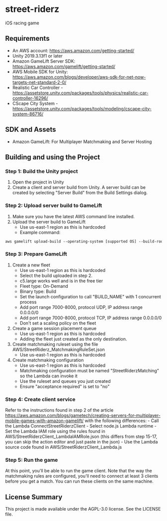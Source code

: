 # street-riderz
iOS racing game

## Requirements

- An AWS account: <https://aws.amazon.com/getting-started/>
- Unity 2019.3.13f1 or later
- Amazon GameLift Server SDK: <https://aws.amazon.com/gamelift/getting-started/>
- AWS Mobile SDK for Unity: <https://aws.amazon.com/blogs/developer/aws-sdk-for-net-now-targets-net-standard-2-0/>
- Realistic Car Controller  - <https://assetstore.unity.com/packages/tools/physics/realistic-car-controller-16296/>
- CScape City System - <https://assetstore.unity.com/packages/tools/modeling/cscape-city-system-86716/>

## SDK and Assets
- Amazon GameLift: For Multiplayer Matchmaking and Server Hosting

## Building and using the Project

### Step 1: Build the Unity project

1. Open the project in Unity
2. Create a client and server build from Unity. A server build can be created by selecting "Server Build" from the Build Settings dialog.

### Step 2: Upload server build to GameLift

1. Make sure you have the latest AWS command line installed.
2. Upload the server build to GameLift
    - Use us-east-1 region as this is hardcoded
    - Example command:

``` html
aws gamelift upload-build --operating-system [supported OS] --build-root [build path] --name [user-defined name of build] --build-version [user-defined build number] --region [region name]
```

### Step 3: Prepare GameLift

1. Create a new fleet
    - Use us-east-1 region as this is hardcoded
    - Select the build uploaded in step 2.
    - c5.large works well and is in the free tier
    - Fleet type: On-Demand
    - Binary type: Build
    - Set the launch configuration to call "BUILD_NAME" with 1 concurrent process
    - Add port range 7000-8000, protocol UDP, IP address range 0.0.0.0/0
    - Add port range 7000-8000, protocol TCP, IP address range 0.0.0.0/0
    - Don't set a scaling policy on the fleet
2. Create a game session placement queue
    - Use us-east-1 region as this is hardcoded
    - Adding the fleet just created as the only destination.
3. Create matchmaking ruleset using the file AWS/StreetRiderz_MatchmakingRuleSet.json
    - Use us-east-1 region as this is hardcoded
4. Create matchmaking configuration
    - Use us-east-1 region as this is hardcoded
    - Matchmaking configuration must be named "StreetRiderzMatching" so the Lambda can invoke it
    - Use the ruleset and queues you just created
    - Ensure "acceptance required" is set to "no"

### Step 4: Create client service

Refer to the instructions found in step 2 of the article <https://aws.amazon.com/blogs/gametech/creating-servers-for-multiplayer-mobile-games-with-amazon-gamelift/> with the following differences:
    - Call the Lambda ConnectStreetRiderzClient
    - Select node.js Lambda runtime
    - Set the Lambda IAM role using the rules found in AWS/StreetRiderzClient_LambdaIAMRole.json (this differs from step 15-17, you can skip the action editor and just paste in the json)
    - Use the Lambda source code found in AWS/StreetRiderzClient_Lambda.js

### Step 5: Run the game

At this point, you'll be able to run the game client. Note that the way the matchmaking rules are configured, you'll need to connect at least 3 clients before you get a match. You can run these clients on the same machine.

## License Summary

This project is made available under the AGPL-3.0 license. See the LICENSE file.
